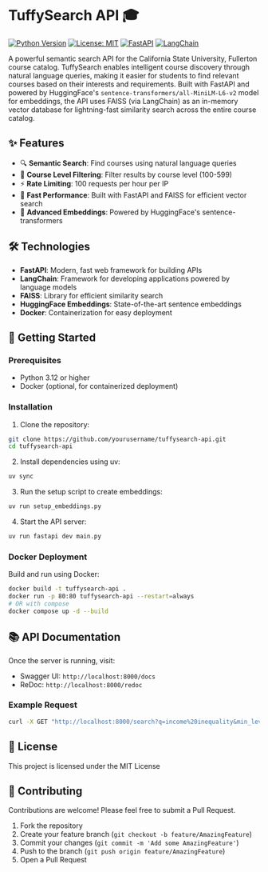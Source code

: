 # TuffySearch API 🎓

[![Python Version](https://img.shields.io/badge/python-3.12-blue.svg)](https://www.python.org/downloads/)
[![License: MIT](https://img.shields.io/badge/License-MIT-yellow.svg)](https://opensource.org/licenses/MIT)
[![FastAPI](https://img.shields.io/badge/FastAPI-0.115.12-009688?logo=fastapi)](https://fastapi.tiangolo.com/)
[![LangChain](https://img.shields.io/badge/LangChain-0.3.24-FF6B6B)](https://www.langchain.com/)

A powerful semantic search API for the California State University, Fullerton course catalog. TuffySearch enables intelligent course discovery through natural language queries, making it easier for students to find relevant courses based on their interests and requirements. Built with FastAPI and powered by HuggingFace's `sentence-transformers/all-MiniLM-L6-v2` model for embeddings, the API uses FAISS (via LangChain) as an in-memory vector database for lightning-fast similarity search across the entire course catalog.

## ✨ Features

- 🔍 **Semantic Search**: Find courses using natural language queries
- 🎯 **Course Level Filtering**: Filter results by course level (100-599)
- ⚡ **Rate Limiting**: 100 requests per hour per IP
- 🚀 **Fast Performance**: Built with FastAPI and FAISS for efficient vector search
- 🤖 **Advanced Embeddings**: Powered by HuggingFace's sentence-transformers

## 🛠️ Technologies

- **FastAPI**: Modern, fast web framework for building APIs
- **LangChain**: Framework for developing applications powered by language models
- **FAISS**: Library for efficient similarity search
- **HuggingFace Embeddings**: State-of-the-art sentence embeddings
- **Docker**: Containerization for easy deployment

## 🚀 Getting Started

### Prerequisites

- Python 3.12 or higher
- Docker (optional, for containerized deployment)

### Installation

1. Clone the repository:
```bash
git clone https://github.com/yourusername/tuffysearch-api.git
cd tuffysearch-api
```

2. Install dependencies using uv:
```bash
uv sync
```

3. Run the setup script to create embeddings:
```bash
uv run setup_embeddings.py
```

4. Start the API server:
```bash
uv run fastapi dev main.py
```

### Docker Deployment

Build and run using Docker:
```bash
docker build -t tuffysearch-api .
docker run -p 80:80 tuffysearch-api --restart=always
# OR with compose
docker compose up -d --build
```

## 📚 API Documentation

Once the server is running, visit:
- Swagger UI: `http://localhost:8000/docs`
- ReDoc: `http://localhost:8000/redoc`

### Example Request

```bash
curl -X GET "http://localhost:8000/search?q=income%20inequality&min_level=100&max_level=400"
```

## 📝 License

This project is licensed under the MIT License

## 🤝 Contributing

Contributions are welcome! Please feel free to submit a Pull Request.

1. Fork the repository
2. Create your feature branch (`git checkout -b feature/AmazingFeature`)
3. Commit your changes (`git commit -m 'Add some AmazingFeature'`)
4. Push to the branch (`git push origin feature/AmazingFeature`)
5. Open a Pull Request
